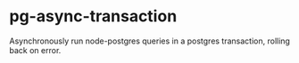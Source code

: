 # pg-async-transaction
Asynchronously run node-postgres queries in a postgres transaction, rolling back on error.
